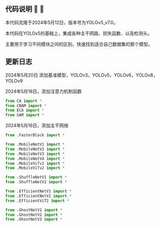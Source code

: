 
## 代码说明 :ledger: :ledger:

本代码克隆于2024年5月12日，版本号为YOLOv5_v7.0。

本代码在YOLOv5的基础上，集成各种主干网路、损失函数、以及检测头。

主要用于学习不同模块之间的区别，快速找到适合自己数据集的那个模型。

## 更新日志

2024年5月20日
添加基准模型，YOLOv3，YOLOv5，YOLOv6，YOLOv8，YOLOv9


2024年5月18日，添加注意力机制函数

```python
from CA import *
from CBAM import *
from ECA import *
from GAM import *

```


2024年5月16日，添加主干网络

```python
from .FasterBlock import *

from .MobileNetV1 import *
from .MobileNetV2 import *
from .MobileNetV3 import *
from .MobileNetV4 import *
from .MobileViTv1 import *
from .MobileViTv2 import *

from .ShuffleNetV1 import *
from .ShuffleNetV2 import *

from .EfficientNetV1 import *
from .EfficientNetV2 import *
from .EfficientViT2 import *

from .GhostNetV1 import *
from .GhostNetV2 import *
from .GhostNetV3 import *

```

